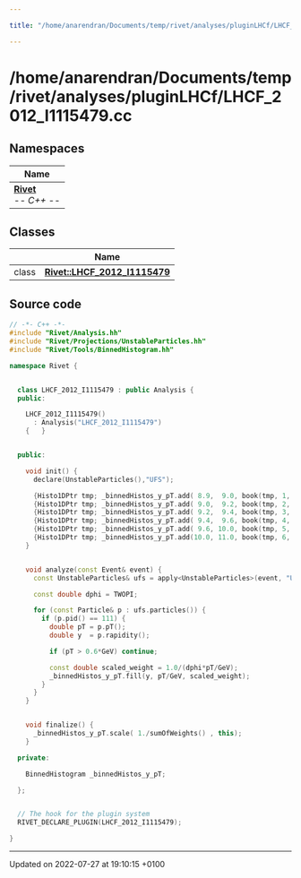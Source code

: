 ```yaml
---

title: "/home/anarendran/Documents/temp/rivet/analyses/pluginLHCf/LHCF_2012_I1115479.cc"

---
```


# /home/anarendran/Documents/temp/rivet/analyses/pluginLHCf/LHCF_2012_I1115479.cc



## Namespaces

| Name           |
| -------------- |
| **[Rivet](http://example.org/namespaces/namespacerivet/)** <br>-*- C++ -*-  |

## Classes

|                | Name           |
| -------------- | -------------- |
| class | **[Rivet::LHCF_2012_I1115479](http://example.org/classes/classrivet_1_1lhcf__2012__i1115479/)**  |




## Source code

```cpp
// -*- C++ -*-
#include "Rivet/Analysis.hh"
#include "Rivet/Projections/UnstableParticles.hh"
#include "Rivet/Tools/BinnedHistogram.hh"

namespace Rivet {


  class LHCF_2012_I1115479 : public Analysis {
  public:

    LHCF_2012_I1115479()
      : Analysis("LHCF_2012_I1115479")
    {   }


  public:

    void init() {
      declare(UnstableParticles(),"UFS");

      {Histo1DPtr tmp; _binnedHistos_y_pT.add( 8.9,  9.0, book(tmp, 1, 1, 1));}
      {Histo1DPtr tmp; _binnedHistos_y_pT.add( 9.0,  9.2, book(tmp, 2, 1, 1));}
      {Histo1DPtr tmp; _binnedHistos_y_pT.add( 9.2,  9.4, book(tmp, 3, 1, 1));}
      {Histo1DPtr tmp; _binnedHistos_y_pT.add( 9.4,  9.6, book(tmp, 4, 1, 1));}
      {Histo1DPtr tmp; _binnedHistos_y_pT.add( 9.6, 10.0, book(tmp, 5, 1, 1));}
      {Histo1DPtr tmp; _binnedHistos_y_pT.add(10.0, 11.0, book(tmp, 6, 1, 1));}
    }


    void analyze(const Event& event) {
      const UnstableParticles& ufs = apply<UnstableParticles>(event, "UFS");

      const double dphi = TWOPI;

      for (const Particle& p : ufs.particles()) {
        if (p.pid() == 111) {
          double pT = p.pT();
          double y  = p.rapidity();

          if (pT > 0.6*GeV) continue;

          const double scaled_weight = 1.0/(dphi*pT/GeV);
          _binnedHistos_y_pT.fill(y, pT/GeV, scaled_weight);
        }
      }
    }


    void finalize() {
      _binnedHistos_y_pT.scale( 1./sumOfWeights() , this);
    }

  private:

    BinnedHistogram _binnedHistos_y_pT;

  };


  // The hook for the plugin system
  RIVET_DECLARE_PLUGIN(LHCF_2012_I1115479);

}
```


-------------------------------

Updated on 2022-07-27 at 19:10:15 +0100
